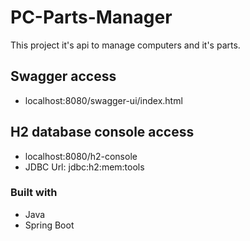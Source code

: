 # PC-Parts-Manager

This project it's api to manage computers and it's parts.

## Swagger access
- localhost:8080/swagger-ui/index.html

## H2 database console access
- localhost:8080/h2-console
- JDBC Url: jdbc:h2:mem:tools

### Built with

- Java
- Spring Boot
